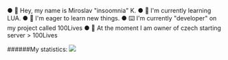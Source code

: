 ● 👋 Hey, my name is Miroslav "insoomnia" K. 
● 🏫 I'm currently learning LUA.
● 🤤 I'm eager to learn new things.
● ⌨️ I'm currently "developer" on my project called 100Lives
● 👑 At the moment I am owner of czech starting server > 100Lives

######My statistics:
<picture>
<source 
  srcset="https://github-readme-stats.vercel.app/api?username=insoomnia1&show_icons=true&theme=dark"
  media="(prefers-color-scheme: dark)"
/>
<source
  srcset="https://github-readme-stats.vercel.app/api?username=insoomnia1&show_icons=true"
  media="(prefers-color-scheme: light), (prefers-color-scheme: no-preference)"
/>
<img src="https://github-readme-stats.vercel.app/api?username=insoomnia1&show_icons=true" />
</picture>